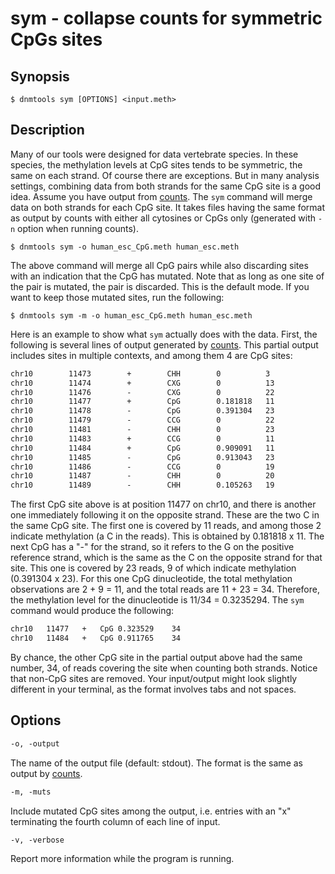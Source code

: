 # sym - collapse counts for symmetric CpGs sites

## Synopsis
```console
$ dnmtools sym [OPTIONS] <input.meth>
```

## Description

Many of our tools were designed for data vertebrate species. In these
species, the methylation levels at CpG sites tends to be symmetric,
the same on each strand. Of course there are exceptions. But in many
analysis settings, combining data from both strands for the same CpG
site is a good idea. Assume you have output from
[counts](../counts). The `sym` command will merge data on both strands
for each CpG site. It takes files having the same format as output by
counts with either all cytosines or CpGs only (generated with `-n`
option when running counts).
```console
$ dnmtools sym -o human_esc_CpG.meth human_esc.meth
```
The above command will merge all CpG pairs while also discarding sites
with an indication that the CpG has mutated. Note that as long as one
site of the pair is mutated, the pair is discarded. This is the
default mode. If you want to keep those mutated sites, run the
following:
```console
$ dnmtools sym -m -o human_esc_CpG.meth human_esc.meth
```

Here is an example to show what `sym` actually does with the data.
First, the following is several lines of output generated by
[counts](../counts). This partial output includes sites in multiple
contexts, and among them 4 are CpG sites:

```txt
chr10        11473        +        CHH        0          3
chr10        11474        +        CXG        0          13
chr10        11476        -        CXG        0          22
chr10        11477        +        CpG        0.181818   11
chr10        11478        -        CpG        0.391304   23
chr10        11479        -        CCG        0          22
chr10        11481        -        CHH        0          23
chr10        11483        +        CCG        0          11
chr10        11484        +        CpG        0.909091   11
chr10        11485        -        CpG        0.913043   23
chr10        11486        -        CCG        0          19
chr10        11487        -        CHH        0          20
chr10        11489        -        CHH        0.105263   19
```

The first CpG site above is at position 11477 on chr10, and there is
another one immediately following it on the opposite strand. These are
the two C in the same CpG site. The first one is covered by 11 reads,
and among those 2 indicate methylation (a C in the reads). This is
obtained by 0.181818 x 11. The next CpG has a "-" for the strand, so
it refers to the G on the positive reference strand, which is the same
as the C on the opposite strand for that site. This one is covered by
23 reads, 9 of which indicate methylation (0.391304 x 23). For this
one CpG dinucleotide, the total methylation observations are 2 + 9 =
11, and the total reads are 11 + 23 = 34. Therefore, the methylation
level for the dinucleotide is 11/34 = 0.3235294. The `sym` command
would produce the following:

```txt
chr10   11477   +   CpG 0.323529    34
chr10   11484   +   CpG 0.911765    34
```

By chance, the other CpG site in the partial output above had the same
number, 34, of reads covering the site when counting both
strands. Notice that non-CpG sites are removed. Your input/output
might look slightly different in your terminal, as the format involves
tabs and not spaces.

## Options

```txt
-o, -output
```
The name of the output file (default: stdout). The format is
the same as output by [counts](../counts).

```txt
-m, -muts
```
Include mutated CpG sites among the output, i.e. entries with an "x"
terminating the fourth column of each line of input.

```txt
-v, -verbose
```
Report more information while the program is running.
